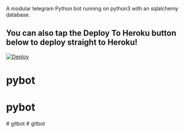 A modular telegram Python bot running on python3 with an sqlalchemy database.


## You can also tap the Deploy To Heroku button below to deploy straight to Heroku!

[![Deploy](https://www.herokucdn.com/deploy/button.svg)](https://heroku.com/deploy?template=https://github.com/webthreedev/Token-Buy-Tracker-TelegramBot)
# pybot
# pybot
#   g i t b o t  
 #   g i t b o t  
 